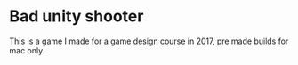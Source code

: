 # Bad unity shooter
This is a game I made for a game design course in 2017, pre made builds for mac only.
